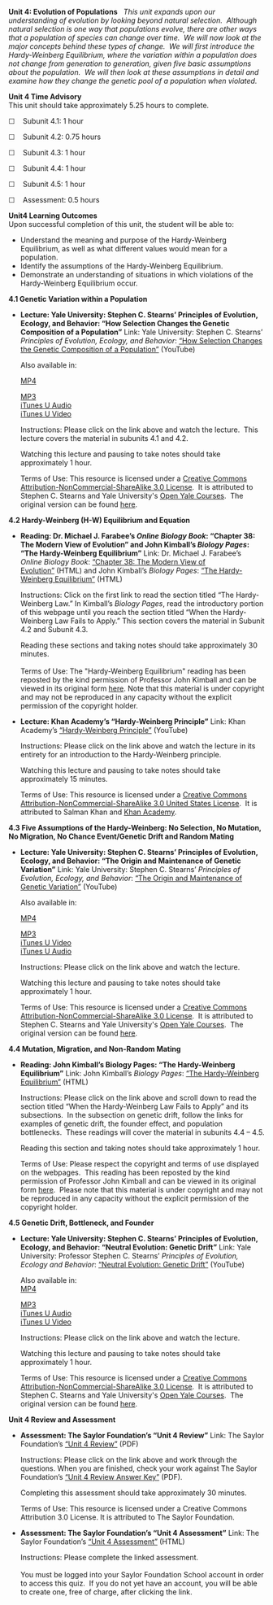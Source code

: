**Unit 4: Evolution of Populations** <span id="4"></span> 
*This unit expands upon our understanding of evolution by looking beyond
natural selection.  Although natural selection is one way that
populations evolve, there are other ways that a population of species
can change over time.  We will now look at the major concepts behind
these types of change.  We will first introduce the Hardy-Weinberg
Equilibrium, where the variation within a population does not change
from generation to generation, given five basic assumptions about the
population.  We will then look at these assumptions in detail and
examine how they change the genetic pool of a population when violated.*

**Unit 4 Time Advisory**  
This unit should take approximately 5.25 hours to complete.  
  
 ☐    Subunit 4.1: 1 hour  
  
 ☐    Subunit 4.2: 0.75 hours  
  
 ☐    Subunit 4.3: 1 hour  
  
 ☐    Subunit 4.4: 1 hour  
  
 ☐    Subunit 4.5: 1 hour  
  
 ☐    Assessment: 0.5 hours<span id="cke_bm_564E"
style="display: none; "> </span><span id="cke_bm_563E"
style="display: none; "> </span><span id="cke_bm_562E"
style="display: none; "> </span><span id="cke_bm_561E"
style="display: none; "> </span>

**Unit4 Learning Outcomes**  
Upon successful completion of this unit, the student will be able to:
-   Understand the meaning and purpose of the Hardy-Weinberg
    Equilibrium, as well as what different values would mean for a
    population.
-   Identify the assumptions of the Hardy-Weinberg Equilibrium.
-   Demonstrate an understanding of situations in which violations of
    the Hardy-Weinberg Equilibrium occur.

**4.1 Genetic Variation within a Population** <span id="4.1"></span> 
-   **Lecture: Yale University: Stephen C. Stearns’ Principles of
    Evolution, Ecology, and Behavior: “How Selection Changes the Genetic
    Composition of a Population”**
    Link: Yale University: Stephen C. Stearns’ *Principles of Evolution,
    Ecology, and Behavior*: [“How Selection Changes the Genetic
    Composition of a
    Population”](http://www.youtube.com/watch?v=maIRFg5slec) (YouTube)  
      
     Also available in:  

    [MP4](http://www.archive.org/details/HowSelectionChangesTheGeneticCompositionOfAPopulation)  

    [MP3](http://oyc.yale.edu/ecology-and-evolutionary-biology/eeb-122/lecture-5)  
     [iTunes U
    Audio](http://deimos3.apple.com/WebObjects/Core.woa/Browse/yale.edu.2413658053.02413658061.2558361141?i=1319419578)  
     [iTunes U
    Video](http://deimos3.apple.com/WebObjects/Core.woa/Browse/yale.edu.2413658053.02471197475.2687076435?i=1840744488)  
      
     Instructions: Please click on the link above and watch the lecture.
     This lecture covers the material in subunits 4.1 and 4.2.  
      
     Watching this lecture and pausing to take notes should take
    approximately 1 hour.  
      
     Terms of Use: This resource is licensed under a [Creative Commons
    Attribution-NonCommercial-ShareAlike 3.0
    License](http://creativecommons.org/licenses/by-nc-sa/3.0/us/).  It
    is attributed to Stephen C. Stearns and Yale University's [Open Yale
    Courses](http://oyc.yale.edu/).  The original version can be found
    [here](http://oyc.yale.edu/ecology-and-evolutionary-biology/eeb-122/lecture-5).

**4.2 Hardy-Weinberg (H-W) Equilibrium and Equation** <span
id="4.2"></span> 
-   **Reading: Dr. Michael J. Farabee’s *Online Biology Book*: “Chapter
    38: The Modern View of Evolution” and John Kimball’s *Biology
    Pages*: “The Hardy-Weinberg Equilibrium”**
    Link: Dr. Michael J. Farabee’s *Online Biology Book*: [“Chapter 38:
    The Modern View of
    Evolution”](http://resources.saylor.org/BIO/BIO102/BIO102-4.2-Chapter38EvolutionII-Permission_files/BIO102-4.2-Chapter38EvolutionII-Permission.html) (HTML)
    and John Kimball’s *Biology Pages*: [“The Hardy-Weinberg
    Equilibrium”](http://www.saylor.org/content/BIO_Kimball/users.rcn.com/jkimball.ma.ultranet/BiologyPages/H/Hardy_Weinberg.html) (HTML)  
      
     Instructions: Click on the first link to read the section titled
    “The Hardy-Weinberg Law.” In Kimball’s *Biology Pages*, read the
    introductory portion of this webpage until you reach the section
    titled “When the Hardy-Weinberg Law Fails to Apply.” This section
    covers the material in Subunit 4.2 and Subunit 4.3.  
      
     Reading these sections and taking notes should take approximately
    30 minutes.  
        
     Terms of Use: The "Hardy-Weinberg Equilibrium" reading has been
    reposted by the kind permission of Professor John Kimball and can be
    viewed in its original form
    [here](http://users.rcn.com/jkimball.ma.ultranet/BiologyPages/H/Hardy_Weinberg.html).
    Note that this material is under copyright and may not be reproduced
    in any capacity without the explicit permission of the copyright
    holder.

-   **Lecture: Khan Academy’s “Hardy-Weinberg Principle”**
    Link: Khan Academy’s [“Hardy-Weinberg
    Principle”](https://www.khanacademy.org/science/biology/heredity-and-genetics/v/hardy-weinberg-principle) (YouTube)  
      
     Instructions: Please click on the link above and watch the lecture
    in its entirety for an introduction to the Hardy-Weinberg
    principle.  
      
     Watching this lecture and pausing to take notes should take
    approximately 15 minutes.  
      
     Terms of Use: This resource is licensed under a [Creative Commons
    Attribution-NonCommercial-ShareAlike 3.0 United States
    License](http://creativecommons.org/licenses/by-nc-sa/3.0/us/).  It
    is attributed to Salman Khan and [Khan
    Academy](http://www.khanacademy.org/).

**4.3 Five Assumptions of the Hardy-Weinberg: No Selection, No Mutation,
No Migration, No Chance Event/Genetic Drift and Random Mating** <span
id="4.3"></span> 
-   **Lecture: Yale University: Stephen C. Stearns’ Principles of
    Evolution, Ecology, and Behavior: “The Origin and Maintenance of
    Genetic Variation”**
    Link: Yale University: Stephen C. Stearns’ *Principles of Evolution,
    Ecology, and Behavior*: [“The Origin and Maintenance of Genetic
    Variation”](http://www.youtube.com/watch?v=D_rgT83gg8Y) (YouTube)  
      
     Also available in:  

    [MP4](http://www.archive.org/details/TheOriginAndMaintenanceOfGeneticVariation)  

    [MP3](http://oyc.yale.edu/ecology-and-evolutionary-biology/eeb-122/lecture-6)  
     [iTunes U
    Video](http://deimos3.apple.com/WebObjects/Core.woa/Browse/yale.edu.2413658053.02471197475.2681872054?i=1346073275)  
     [iTunes U
    Audio](http://deimos3.apple.com/WebObjects/Core.woa/Browse/yale.edu.2413658053.02413658061.2584019322?i=1309930443)  
      
     Instructions: Please click on the link above and watch the
    lecture.  
      
     Watching this lecture and pausing to take notes should take
    approximately 1 hour.  
      
     Terms of Use: This resource is licensed under a [Creative Commons
    Attribution-NonCommercial-ShareAlike 3.0
    License](http://creativecommons.org/licenses/by-nc-sa/3.0/us/).  It
    is attributed to Stephen C. Stearns and Yale University's [Open Yale
    Courses](http://oyc.yale.edu/).  The original version can be found
    [here](http://oyc.yale.edu/ecology-and-evolutionary-biology/eeb-122/lecture-6).

**4.4 Mutation, Migration, and Non-Random Mating** <span
id="4.4"></span> 
-   **Reading: John Kimball’s Biology Pages: “The Hardy-Weinberg
    Equilibrium”**
    Link: John Kimball’s *Biology Pages*: [“The Hardy-Weinberg
    Equilibrium”](http://www.saylor.org/content/BIO_Kimball/users.rcn.com/jkimball.ma.ultranet/BiologyPages/H/Hardy_Weinberg.html) (HTML)  
      
     Instructions: Please click on the link above and scroll down to
    read the section titled “When the Hardy-Weinberg Law Fails to Apply”
    and its subsections.  In the subsection on genetic drift, follow the
    links for examples of genetic drift, the founder effect, and
    population bottlenecks.  These readings will cover the material in
    subunits 4.4 – 4.5.  
      
     Reading this section and taking notes should take approximately 1
    hour.  
      
     Terms of Use: Please respect the copyright and terms of use
    displayed on the webpages.  This reading has been reposted by the
    kind permission of Professor John Kimball and can be viewed in its
    original
    form [here](http://users.rcn.com/jkimball.ma.ultranet/BiologyPages/H/Hardy_Weinberg.html). 
    Please note that this material is under copyright and may not be
    reproduced in any capacity without the explicit permission of the
    copyright holder.

**4.5 Genetic Drift, Bottleneck, and Founder** <span id="4.5"></span> 
-   **Lecture: Yale University: Stephen C. Stearns’ Principles of
    Evolution, Ecology, and Behavior: “Neutral Evolution: Genetic
    Drift”**
    Link: Yale University: Professor Stephen C. Stearns’ *Principles of
    Evolution, Ecology and Behavior*: [“Neutral Evolution: Genetic
    Drift”](http://www.youtube.com/watch?v=S6TyUG-2sPo) (YouTube)  
      
     Also available in:  
     [MP4](http://www.archive.org/details/NeutralEvolutionGeneticDrift)  

    [MP3](http://oyc.yale.edu/ecology-and-evolutionary-biology/eeb-122/lecture-4)  
     [iTunes U
    Audio](http://deimos3.apple.com/WebObjects/Core.woa/Browse/yale.edu.2413658053.02413658061.2583724638?i=1479487546)  
     [iTunes U
    Video](http://deimos3.apple.com/WebObjects/Core.woa/Browse/yale.edu.2413658053.02471197475.2671918835?i=1632670250)  
      
     Instructions: Please click on the link above and watch the
    lecture.   
      
     Watching this lecture and pausing to take notes should take
    approximately 1 hour.  
      
     Terms of Use: This resource is licensed under a [Creative Commons
    Attribution-NonCommercial-ShareAlike 3.0
    License](http://creativecommons.org/licenses/by-nc-sa/3.0/us/).  It
    is attributed to Stephen C. Stearns and Yale University's [Open Yale
    Courses](http://oyc.yale.edu/).  The original version can be found
    [here](http://oyc.yale.edu/ecology-and-evolutionary-biology/eeb-122/lecture-4).

**Unit 4 Review and Assessment** <span id="4.6"></span> 
-   **Assessment: The Saylor Foundation’s “Unit 4 Review”**
    Link: The Saylor Foundation’s [“Unit 4
    Review”](http://www.saylor.org/site/wp-content/uploads/2012/11/BIO102_Unit_4_Review-FINAL.pdf)
    (PDF)  
      
     Instructions: Please click on the link above and work through the
    questions. When you are finished, check your work against The Saylor
    Foundation’s [“Unit 4 Review Answer
    Key”](http://www.saylor.org/site/wp-content/uploads/2012/11/BIO102_Unit_4_Review_ANSWER_KEY-FINAL.pdf)
    (PDF).  
      
     Completing this assessment should take approximately 30 minutes.  
      
     Terms of Use: This resource is licensed under a Creative Commons
    Attribution 3.0 License. It is attributed to The Saylor Foundation.

-   **Assessment: The Saylor Foundation’s “Unit 4 Assessment”**
    Link: The Saylor Foundation’s [“Unit 4
    Assessment”](http://school.saylor.org/mod/quiz/view.php?id=1100) (HTML)  
      
     Instructions: Please complete the linked assessment.  
        
     You must be logged into your Saylor Foundation School account in
    order to access this quiz.  If you do not yet have an account, you
    will be able to create one, free of charge, after clicking the
    link. 



